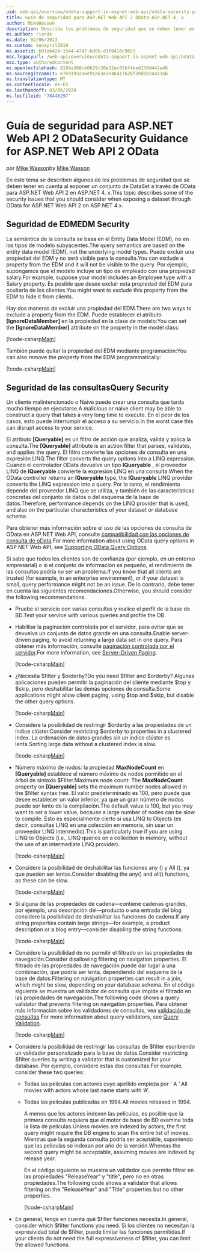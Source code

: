 ```yaml
---
uid: web-api/overview/odata-support-in-aspnet-web-api/odata-security-guidance
title: Guía de seguridad para ASP.NET Web API 2 OData-ASP.NET 4. x
author: MikeWasson
description: Describe los problemas de seguridad que se deben tener en cuenta al exponer un conjunto de DataSet a través de OData para ASP.NET Web API 2 en ASP.NET 4. x.
ms.author: riande
ms.date: 02/06/2013
ms.custom: seoapril2019
ms.assetid: b91e6424-1544-4747-bd0b-d1f8418c9653
msc.legacyurl: /web-api/overview/odata-support-in-aspnet-web-api/odata-security-guidance
msc.type: authoredcontent
ms.openlocfilehash: 8194a368cb0629c30e32ec05bf4bed150d442ad8
ms.sourcegitcommit: e7e91932a6e91a63e2e46417626f39d6b244a3ab
ms.translationtype: MT
ms.contentlocale: es-ES
ms.lasthandoff: 03/06/2020
ms.locfileid: "78448297"
---
```

# <a name="security-guidance-for-aspnet-web-api-2-odata"></a><span data-ttu-id="8ec04-103">Guía de seguridad para ASP.NET Web API 2 OData</span><span class="sxs-lookup"><span data-stu-id="8ec04-103">Security Guidance for ASP.NET Web API 2 OData</span></span>

<span data-ttu-id="8ec04-104">por [Mike Wasson](https://github.com/MikeWasson)</span><span class="sxs-lookup"><span data-stu-id="8ec04-104">by [Mike Wasson](https://github.com/MikeWasson)</span></span>

<span data-ttu-id="8ec04-105">En este tema se describen algunos de los problemas de seguridad que se deben tener en cuenta al exponer un conjunto de DataSet a través de OData para ASP.NET Web API 2 en ASP.NET 4. x.</span><span class="sxs-lookup"><span data-stu-id="8ec04-105">This topic describes some of the security issues that you should consider when exposing a dataset through OData for ASP.NET Web API 2 on ASP.NET 4.x.</span></span>

## <a name="edm-security"></a><span data-ttu-id="8ec04-106">Seguridad de EDM</span><span class="sxs-lookup"><span data-stu-id="8ec04-106">EDM Security</span></span>

<span data-ttu-id="8ec04-107">La semántica de la consulta se basa en el Entity Data Model (EDM), no en los tipos de modelo subyacentes.</span><span class="sxs-lookup"><span data-stu-id="8ec04-107">The query semantics are based on the entity data model (EDM), not the underlying model types.</span></span> <span data-ttu-id="8ec04-108">Puede excluir una propiedad del EDM y no será visible para la consulta.</span><span class="sxs-lookup"><span data-stu-id="8ec04-108">You can exclude a property from the EDM and it will not be visible to the query.</span></span> <span data-ttu-id="8ec04-109">Por ejemplo, supongamos que el modelo incluye un tipo de empleado con una propiedad salary.</span><span class="sxs-lookup"><span data-stu-id="8ec04-109">For example, suppose your model includes an Employee type with a Salary property.</span></span> <span data-ttu-id="8ec04-110">Es posible que desee excluir esta propiedad del EDM para ocultarla de los clientes.</span><span class="sxs-lookup"><span data-stu-id="8ec04-110">You might want to exclude this property from the EDM to hide it from clients.</span></span>

<span data-ttu-id="8ec04-111">Hay dos maneras de excluir una propiedad del EDM.</span><span class="sxs-lookup"><span data-stu-id="8ec04-111">There are two ways to exclude a property from the EDM.</span></span> <span data-ttu-id="8ec04-112">Puede establecer el atributo **[IgnoreDataMember]** en la propiedad en la clase de modelo:</span><span class="sxs-lookup"><span data-stu-id="8ec04-112">You can set the **[IgnoreDataMember]** attribute on the property in the model class:</span></span>

[!code-csharp[Main](odata-security-guidance/samples/sample1.cs)]

<span data-ttu-id="8ec04-113">También puede quitar la propiedad del EDM mediante programación:</span><span class="sxs-lookup"><span data-stu-id="8ec04-113">You can also remove the property from the EDM programmatically:</span></span>

[!code-csharp[Main](odata-security-guidance/samples/sample2.cs)]

## <a name="query-security"></a><span data-ttu-id="8ec04-114">Seguridad de las consultas</span><span class="sxs-lookup"><span data-stu-id="8ec04-114">Query Security</span></span>

<span data-ttu-id="8ec04-115">Un cliente malintencionado o Naive puede crear una consulta que tarda mucho tiempo en ejecutarse.</span><span class="sxs-lookup"><span data-stu-id="8ec04-115">A malicious or naive client may be able to construct a query that takes a very long time to execute.</span></span> <span data-ttu-id="8ec04-116">En el peor de los casos, esto puede interrumpir el acceso a su servicio.</span><span class="sxs-lookup"><span data-stu-id="8ec04-116">In the worst case this can disrupt access to your service.</span></span>

<span data-ttu-id="8ec04-117">El atributo **[Queryable]** es un filtro de acción que analiza, valida y aplica la consulta.</span><span class="sxs-lookup"><span data-stu-id="8ec04-117">The **[Queryable]** attribute is an action filter that parses, validates, and applies the query.</span></span> <span data-ttu-id="8ec04-118">El filtro convierte las opciones de consulta en una expresión LINQ.</span><span class="sxs-lookup"><span data-stu-id="8ec04-118">The filter converts the query options into a LINQ expression.</span></span> <span data-ttu-id="8ec04-119">Cuando el controlador OData devuelve un tipo **IQueryable** , el proveedor LINQ de **IQueryable** convierte la expresión LINQ en una consulta.</span><span class="sxs-lookup"><span data-stu-id="8ec04-119">When the OData controller returns an **IQueryable** type, the **IQueryable** LINQ provider converts the LINQ expression into a query.</span></span> <span data-ttu-id="8ec04-120">Por lo tanto, el rendimiento depende del proveedor LINQ que se utiliza, y también de las características concretas del conjunto de datos o del esquema de la base de datos.</span><span class="sxs-lookup"><span data-stu-id="8ec04-120">Therefore, performance depends on the LINQ provider that is used, and also on the particular characteristics of your dataset or database schema.</span></span>

<span data-ttu-id="8ec04-121">Para obtener más información sobre el uso de las opciones de consulta de OData en ASP.NET Web API, consulte [compatibilidad con las opciones de consulta de oData](supporting-odata-query-options.md).</span><span class="sxs-lookup"><span data-stu-id="8ec04-121">For more information about using OData query options in ASP.NET Web API, see [Supporting OData Query Options](supporting-odata-query-options.md).</span></span>

<span data-ttu-id="8ec04-122">Si sabe que todos los clientes son de confianza (por ejemplo, en un entorno empresarial) o si el conjunto de información es pequeño, el rendimiento de las consultas podría no ser un problema.</span><span class="sxs-lookup"><span data-stu-id="8ec04-122">If you know that all clients are trusted (for example, in an enterprise environment), or if your dataset is small, query performance might not be an issue.</span></span> <span data-ttu-id="8ec04-123">De lo contrario, debe tener en cuenta las siguientes recomendaciones.</span><span class="sxs-lookup"><span data-stu-id="8ec04-123">Otherwise, you should consider the following recommendations.</span></span>

- <span data-ttu-id="8ec04-124">Pruebe el servicio con varias consultas y realice el perfil de la base de BD.</span><span class="sxs-lookup"><span data-stu-id="8ec04-124">Test your service with various queries and profile the DB.</span></span>
- <span data-ttu-id="8ec04-125">Habilitar la paginación controlada por el servidor, para evitar que se devuelva un conjunto de datos grande en una consulta.</span><span class="sxs-lookup"><span data-stu-id="8ec04-125">Enable server-driven paging, to avoid returning a large data set in one query.</span></span> <span data-ttu-id="8ec04-126">Para obtener más información, consulte [paginación controlada por el servidor](supporting-odata-query-options.md#server-paging).</span><span class="sxs-lookup"><span data-stu-id="8ec04-126">For more information, see [Server-Driven Paging](supporting-odata-query-options.md#server-paging).</span></span> 

    [!code-csharp[Main](odata-security-guidance/samples/sample3.cs)]
- <span data-ttu-id="8ec04-127">¿Necesita $filter y $orderby?</span><span class="sxs-lookup"><span data-stu-id="8ec04-127">Do you need $filter and $orderby?</span></span> <span data-ttu-id="8ec04-128">Algunas aplicaciones pueden permitir la paginación del cliente mediante $top y $skip, pero deshabilitar las demás opciones de consulta.</span><span class="sxs-lookup"><span data-stu-id="8ec04-128">Some applications might allow client paging, using $top and $skip, but disable the other query options.</span></span> 

    [!code-csharp[Main](odata-security-guidance/samples/sample4.cs)]
- <span data-ttu-id="8ec04-129">Considere la posibilidad de restringir $orderby a las propiedades de un índice clúster.</span><span class="sxs-lookup"><span data-stu-id="8ec04-129">Consider restricting $orderby to properties in a clustered index.</span></span> <span data-ttu-id="8ec04-130">La ordenación de datos grandes sin un índice clúster es lenta.</span><span class="sxs-lookup"><span data-stu-id="8ec04-130">Sorting large data without a clustered index is slow.</span></span> 

    [!code-csharp[Main](odata-security-guidance/samples/sample5.cs)]
- <span data-ttu-id="8ec04-131">Número máximo de nodos: la propiedad **MaxNodeCount** en **[Queryable]** establece el número máximo de nodos permitido en el árbol de sintaxis $Filter.</span><span class="sxs-lookup"><span data-stu-id="8ec04-131">Maximum node count: The **MaxNodeCount** property on **[Queryable]** sets the maximum number nodes allowed in the $filter syntax tree.</span></span> <span data-ttu-id="8ec04-132">El valor predeterminado es 100, pero puede que desee establecer un valor inferior, ya que un gran número de nodos puede ser lento de la compilación.</span><span class="sxs-lookup"><span data-stu-id="8ec04-132">The default value is 100, but you may want to set a lower value, because a large number of nodes can be slow to compile.</span></span> <span data-ttu-id="8ec04-133">Esto es especialmente cierto si usa LINQ to Objects (es decir, consultas LINQ en una colección en memoria, sin usar un proveedor LINQ intermedio).</span><span class="sxs-lookup"><span data-stu-id="8ec04-133">This is particularly true if you are using LINQ to Objects (i.e., LINQ queries on a collection in memory, without the use of an intermediate LINQ provider).</span></span> 

    [!code-csharp[Main](odata-security-guidance/samples/sample6.cs)]
- <span data-ttu-id="8ec04-134">Considere la posibilidad de deshabilitar las funciones any () y All (), ya que pueden ser lentas.</span><span class="sxs-lookup"><span data-stu-id="8ec04-134">Consider disabling the any() and all() functions, as these can be slow.</span></span> 

    [!code-csharp[Main](odata-security-guidance/samples/sample7.cs)]
- <span data-ttu-id="8ec04-135">Si alguna de las propiedades de cadena&#8212;contiene cadenas grandes, por ejemplo, una descripción del&#8212;producto o una entrada del blog considere la posibilidad de deshabilitar las funciones de cadena.</span><span class="sxs-lookup"><span data-stu-id="8ec04-135">If any string properties contain large strings&#8212;for example, a product description or a blog entry&#8212;consider disabling the string functions.</span></span> 

    [!code-csharp[Main](odata-security-guidance/samples/sample8.cs)]
- <span data-ttu-id="8ec04-136">Considere la posibilidad de no permitir el filtrado en las propiedades de navegación.</span><span class="sxs-lookup"><span data-stu-id="8ec04-136">Consider disallowing filtering on navigation properties.</span></span> <span data-ttu-id="8ec04-137">El filtrado de las propiedades de navegación puede dar lugar a una combinación, que podría ser lenta, dependiendo del esquema de la base de datos.</span><span class="sxs-lookup"><span data-stu-id="8ec04-137">Filtering on navigation properties can result in a join, which might be slow, depending on your database schema.</span></span> <span data-ttu-id="8ec04-138">En el código siguiente se muestra un validador de consulta que impide el filtrado en las propiedades de navegación.</span><span class="sxs-lookup"><span data-stu-id="8ec04-138">The following code shows a query validator that prevents filtering on navigation properties.</span></span> <span data-ttu-id="8ec04-139">Para obtener más información sobre los validadores de consultas, vea [validación de consultas](supporting-odata-query-options.md#query-validation).</span><span class="sxs-lookup"><span data-stu-id="8ec04-139">For more information about query validators, see [Query Validation](supporting-odata-query-options.md#query-validation).</span></span> 

    [!code-csharp[Main](odata-security-guidance/samples/sample9.cs)]
- <span data-ttu-id="8ec04-140">Considere la posibilidad de restringir las consultas de $filter escribiendo un validador personalizado para la base de datos.</span><span class="sxs-lookup"><span data-stu-id="8ec04-140">Consider restricting $filter queries by writing a validator that is customized for your database.</span></span> <span data-ttu-id="8ec04-141">Por ejemplo, considere estas dos consultas:</span><span class="sxs-lookup"><span data-stu-id="8ec04-141">For example, consider these two queries:</span></span> 

  - <span data-ttu-id="8ec04-142">Todas las películas con actores cuyo apellido empieza por ' A '.</span><span class="sxs-lookup"><span data-stu-id="8ec04-142">All movies with actors whose last name starts with ‘A'.</span></span>
  - <span data-ttu-id="8ec04-143">Todas las películas publicadas en 1994.</span><span class="sxs-lookup"><span data-stu-id="8ec04-143">All movies released in 1994.</span></span>

    <span data-ttu-id="8ec04-144">A menos que los actores indexen las películas, es posible que la primera consulta requiera que el motor de base de BD examine toda la lista de películas.</span><span class="sxs-lookup"><span data-stu-id="8ec04-144">Unless movies are indexed by actors, the first query might require the DB engine to scan the entire list of movies.</span></span> <span data-ttu-id="8ec04-145">Mientras que la segunda consulta podría ser aceptable, suponiendo que las películas se indexan por año de la versión.</span><span class="sxs-lookup"><span data-stu-id="8ec04-145">Whereas the second query might be acceptable, assuming movies are indexed by release year.</span></span>

    <span data-ttu-id="8ec04-146">En el código siguiente se muestra un validador que permite filtrar en las propiedades "ReleaseYear" y "title", pero no en otras propiedades.</span><span class="sxs-lookup"><span data-stu-id="8ec04-146">The following code shows a validator that allows filtering on the "ReleaseYear" and "Title" properties but no other properties.</span></span>

    [!code-csharp[Main](odata-security-guidance/samples/sample10.cs)]
- <span data-ttu-id="8ec04-147">En general, tenga en cuenta qué $filter funciones necesita.</span><span class="sxs-lookup"><span data-stu-id="8ec04-147">In general, consider which $filter functions you need.</span></span> <span data-ttu-id="8ec04-148">Si los clientes no necesitan la expresividad total de $filter, puede limitar las funciones permitidas.</span><span class="sxs-lookup"><span data-stu-id="8ec04-148">If your clients do not need the full expressiveness of $filter, you can limit the allowed functions.</span></span>
